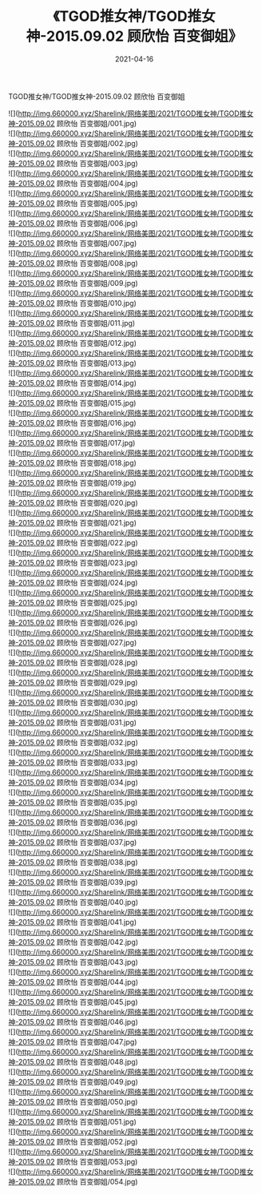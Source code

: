 ﻿---
layout: post
title:  《TGOD推女神/TGOD推女神-2015.09.02 顾欣怡 百变御姐》
date:   2021-04-16
img: http://img.660000.xyz/Sharelink/网络美图/2021/TGOD推女神/TGOD推女神-2015.09.02 顾欣怡 百变御姐/000.jpg
categories: [美女, 清纯, 唯美]
---

TGOD推女神/TGOD推女神-2015.09.02 顾欣怡 百变御姐

 ![](http://img.660000.xyz/Sharelink/网络美图/2021/TGOD推女神/TGOD推女神-2015.09.02 顾欣怡 百变御姐/001.jpg) <br>![](http://img.660000.xyz/Sharelink/网络美图/2021/TGOD推女神/TGOD推女神-2015.09.02 顾欣怡 百变御姐/002.jpg) <br>![](http://img.660000.xyz/Sharelink/网络美图/2021/TGOD推女神/TGOD推女神-2015.09.02 顾欣怡 百变御姐/003.jpg) <br>![](http://img.660000.xyz/Sharelink/网络美图/2021/TGOD推女神/TGOD推女神-2015.09.02 顾欣怡 百变御姐/004.jpg) <br>![](http://img.660000.xyz/Sharelink/网络美图/2021/TGOD推女神/TGOD推女神-2015.09.02 顾欣怡 百变御姐/005.jpg) <br>![](http://img.660000.xyz/Sharelink/网络美图/2021/TGOD推女神/TGOD推女神-2015.09.02 顾欣怡 百变御姐/006.jpg) <br>![](http://img.660000.xyz/Sharelink/网络美图/2021/TGOD推女神/TGOD推女神-2015.09.02 顾欣怡 百变御姐/007.jpg) <br>![](http://img.660000.xyz/Sharelink/网络美图/2021/TGOD推女神/TGOD推女神-2015.09.02 顾欣怡 百变御姐/008.jpg) <br>![](http://img.660000.xyz/Sharelink/网络美图/2021/TGOD推女神/TGOD推女神-2015.09.02 顾欣怡 百变御姐/009.jpg) <br>![](http://img.660000.xyz/Sharelink/网络美图/2021/TGOD推女神/TGOD推女神-2015.09.02 顾欣怡 百变御姐/010.jpg) <br>![](http://img.660000.xyz/Sharelink/网络美图/2021/TGOD推女神/TGOD推女神-2015.09.02 顾欣怡 百变御姐/011.jpg) <br>![](http://img.660000.xyz/Sharelink/网络美图/2021/TGOD推女神/TGOD推女神-2015.09.02 顾欣怡 百变御姐/012.jpg) <br>![](http://img.660000.xyz/Sharelink/网络美图/2021/TGOD推女神/TGOD推女神-2015.09.02 顾欣怡 百变御姐/013.jpg) <br>![](http://img.660000.xyz/Sharelink/网络美图/2021/TGOD推女神/TGOD推女神-2015.09.02 顾欣怡 百变御姐/014.jpg) <br>![](http://img.660000.xyz/Sharelink/网络美图/2021/TGOD推女神/TGOD推女神-2015.09.02 顾欣怡 百变御姐/015.jpg) <br>![](http://img.660000.xyz/Sharelink/网络美图/2021/TGOD推女神/TGOD推女神-2015.09.02 顾欣怡 百变御姐/016.jpg) <br>![](http://img.660000.xyz/Sharelink/网络美图/2021/TGOD推女神/TGOD推女神-2015.09.02 顾欣怡 百变御姐/017.jpg) <br>![](http://img.660000.xyz/Sharelink/网络美图/2021/TGOD推女神/TGOD推女神-2015.09.02 顾欣怡 百变御姐/018.jpg) <br>![](http://img.660000.xyz/Sharelink/网络美图/2021/TGOD推女神/TGOD推女神-2015.09.02 顾欣怡 百变御姐/019.jpg) <br>![](http://img.660000.xyz/Sharelink/网络美图/2021/TGOD推女神/TGOD推女神-2015.09.02 顾欣怡 百变御姐/020.jpg) <br>![](http://img.660000.xyz/Sharelink/网络美图/2021/TGOD推女神/TGOD推女神-2015.09.02 顾欣怡 百变御姐/021.jpg) <br>![](http://img.660000.xyz/Sharelink/网络美图/2021/TGOD推女神/TGOD推女神-2015.09.02 顾欣怡 百变御姐/022.jpg) <br>![](http://img.660000.xyz/Sharelink/网络美图/2021/TGOD推女神/TGOD推女神-2015.09.02 顾欣怡 百变御姐/023.jpg) <br>![](http://img.660000.xyz/Sharelink/网络美图/2021/TGOD推女神/TGOD推女神-2015.09.02 顾欣怡 百变御姐/024.jpg) <br>![](http://img.660000.xyz/Sharelink/网络美图/2021/TGOD推女神/TGOD推女神-2015.09.02 顾欣怡 百变御姐/025.jpg) <br>![](http://img.660000.xyz/Sharelink/网络美图/2021/TGOD推女神/TGOD推女神-2015.09.02 顾欣怡 百变御姐/026.jpg) <br>![](http://img.660000.xyz/Sharelink/网络美图/2021/TGOD推女神/TGOD推女神-2015.09.02 顾欣怡 百变御姐/027.jpg) <br>![](http://img.660000.xyz/Sharelink/网络美图/2021/TGOD推女神/TGOD推女神-2015.09.02 顾欣怡 百变御姐/028.jpg) <br>![](http://img.660000.xyz/Sharelink/网络美图/2021/TGOD推女神/TGOD推女神-2015.09.02 顾欣怡 百变御姐/029.jpg) <br>![](http://img.660000.xyz/Sharelink/网络美图/2021/TGOD推女神/TGOD推女神-2015.09.02 顾欣怡 百变御姐/030.jpg) <br>![](http://img.660000.xyz/Sharelink/网络美图/2021/TGOD推女神/TGOD推女神-2015.09.02 顾欣怡 百变御姐/031.jpg) <br>![](http://img.660000.xyz/Sharelink/网络美图/2021/TGOD推女神/TGOD推女神-2015.09.02 顾欣怡 百变御姐/032.jpg) <br>![](http://img.660000.xyz/Sharelink/网络美图/2021/TGOD推女神/TGOD推女神-2015.09.02 顾欣怡 百变御姐/033.jpg) <br>![](http://img.660000.xyz/Sharelink/网络美图/2021/TGOD推女神/TGOD推女神-2015.09.02 顾欣怡 百变御姐/034.jpg) <br>![](http://img.660000.xyz/Sharelink/网络美图/2021/TGOD推女神/TGOD推女神-2015.09.02 顾欣怡 百变御姐/035.jpg) <br>![](http://img.660000.xyz/Sharelink/网络美图/2021/TGOD推女神/TGOD推女神-2015.09.02 顾欣怡 百变御姐/036.jpg) <br>![](http://img.660000.xyz/Sharelink/网络美图/2021/TGOD推女神/TGOD推女神-2015.09.02 顾欣怡 百变御姐/037.jpg) <br>![](http://img.660000.xyz/Sharelink/网络美图/2021/TGOD推女神/TGOD推女神-2015.09.02 顾欣怡 百变御姐/038.jpg) <br>![](http://img.660000.xyz/Sharelink/网络美图/2021/TGOD推女神/TGOD推女神-2015.09.02 顾欣怡 百变御姐/039.jpg) <br>![](http://img.660000.xyz/Sharelink/网络美图/2021/TGOD推女神/TGOD推女神-2015.09.02 顾欣怡 百变御姐/040.jpg) <br>![](http://img.660000.xyz/Sharelink/网络美图/2021/TGOD推女神/TGOD推女神-2015.09.02 顾欣怡 百变御姐/041.jpg) <br>![](http://img.660000.xyz/Sharelink/网络美图/2021/TGOD推女神/TGOD推女神-2015.09.02 顾欣怡 百变御姐/042.jpg) <br>![](http://img.660000.xyz/Sharelink/网络美图/2021/TGOD推女神/TGOD推女神-2015.09.02 顾欣怡 百变御姐/043.jpg) <br>![](http://img.660000.xyz/Sharelink/网络美图/2021/TGOD推女神/TGOD推女神-2015.09.02 顾欣怡 百变御姐/044.jpg) <br>![](http://img.660000.xyz/Sharelink/网络美图/2021/TGOD推女神/TGOD推女神-2015.09.02 顾欣怡 百变御姐/045.jpg) <br>![](http://img.660000.xyz/Sharelink/网络美图/2021/TGOD推女神/TGOD推女神-2015.09.02 顾欣怡 百变御姐/046.jpg) <br>![](http://img.660000.xyz/Sharelink/网络美图/2021/TGOD推女神/TGOD推女神-2015.09.02 顾欣怡 百变御姐/047.jpg) <br>![](http://img.660000.xyz/Sharelink/网络美图/2021/TGOD推女神/TGOD推女神-2015.09.02 顾欣怡 百变御姐/048.jpg) <br>![](http://img.660000.xyz/Sharelink/网络美图/2021/TGOD推女神/TGOD推女神-2015.09.02 顾欣怡 百变御姐/049.jpg) <br>![](http://img.660000.xyz/Sharelink/网络美图/2021/TGOD推女神/TGOD推女神-2015.09.02 顾欣怡 百变御姐/050.jpg) <br>![](http://img.660000.xyz/Sharelink/网络美图/2021/TGOD推女神/TGOD推女神-2015.09.02 顾欣怡 百变御姐/051.jpg) <br>![](http://img.660000.xyz/Sharelink/网络美图/2021/TGOD推女神/TGOD推女神-2015.09.02 顾欣怡 百变御姐/052.jpg) <br>![](http://img.660000.xyz/Sharelink/网络美图/2021/TGOD推女神/TGOD推女神-2015.09.02 顾欣怡 百变御姐/053.jpg) <br>![](http://img.660000.xyz/Sharelink/网络美图/2021/TGOD推女神/TGOD推女神-2015.09.02 顾欣怡 百变御姐/054.jpg) <br>